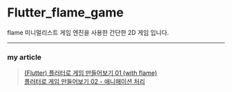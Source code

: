 # Flutter_flame_game

flame 미니멀리스트 게임 엔진을 사용한 간단한 2D 게임 입니다.<br/>

***

### my article
> [(Flutter) 플러터로 게임 만들어보기 01 (with flame)](https://blog.arong.info/flutter/2023/01/19/Flutter-%ED%94%8C%EB%9F%AC%ED%84%B0%EB%A1%9C-%EA%B2%8C%EC%9E%84-%EB%A7%8C%EB%93%A4%EC%96%B4%EB%B3%B4%EA%B8%B0-(with-flame).html)<br/>
> [플러터로 게임 만들어보기 02 - 애니매이션 처리](https://blog.arong.info/flutter/2023/01/26/Flutter-%ED%94%8C%EB%9F%AC%ED%84%B0%EB%A1%9C-%EA%B2%8C%EC%9E%84-%EB%A7%8C%EB%93%A4%EC%96%B4%EB%B3%B4%EA%B8%B0-(with-flame)-%EC%95%A0%EB%8B%88%EB%A7%A4%EC%9D%B4%EC%85%98.html)<br/>
